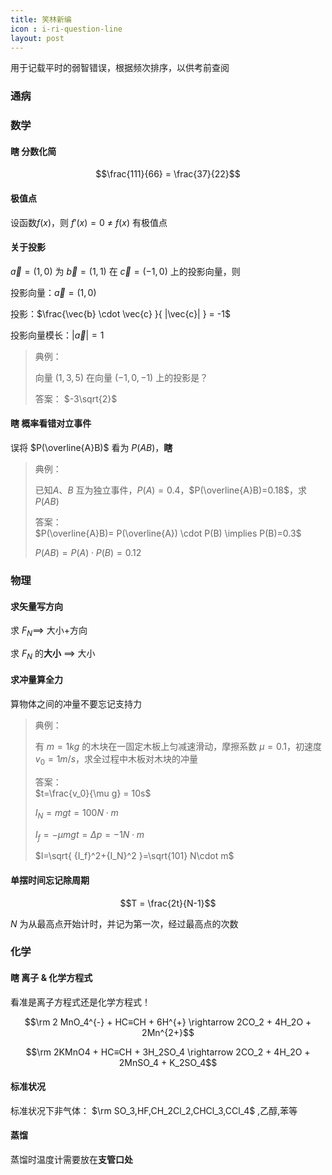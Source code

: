 ```yaml
---
title: 笑林新编
icon : i-ri-question-line
layout: post
---
```


用于记载平时的弱智错误，根据频次排序，以供考前查阅

### 通病

### 数学

#### 瞎 分数化简

$$\frac{111}{66} = \frac{37}{22}$$

#### 极值点

设函数$f(x)$，则
$f'(x)=0$ ≠ $f(x)$ 有极值点

#### 关于投影

$\vec{a} = (1,0)$ 为 $\vec{b} = (1,1)$ 在 $\vec{c} = (-1,0)$ 上的投影向量，则

投影向量：$\vec{a} = (1,0)$

投影：$\frac{\vec{b} \cdot \vec{c} }{ |\vec{c}| } = -1$

投影向量模长：$|\vec{a}| = 1$

> 典例：
>
> 向量 $(1,3,5)$ 在向量 $(-1, 0, -1)$ 上的投影是？
>
> 答案： $-3\sqrt{2}$

#### 瞎 概率看错对立事件

误将 $P(\overline{A}B)$ 看为 $P(AB)$，**瞎**

> 典例：
>
> 已知$A$、$B$ 互为独立事件，$P(A)=0.4$，$P(\overline{A}B)=0.18$，求 $P(AB)$
>
> 答案：  
> $P(\overline{A}B)= P(\overline{A}) \cdot P(B) \implies P(B)=0.3$
>
> $P(AB)=P(A)\cdot P(B)=0.12$

### 物理

#### 求矢量写方向

求 $F_N \implies$ 大小+方向

求 $F_N$ 的**大小** $\implies$ 大小

#### 求冲量算全力

算物体之间的冲量不要忘记支持力

> 典例：
>
> 有 $m=1kg$ 的木块在一固定木板上匀减速滑动，摩擦系数 $\mu=0.1$，初速度 $v_0=1m/s$，求全过程中木板对木块的冲量
>
> 答案：  
> $t=\frac{v_0}{\mu g} = 10s$
>
> $I_N=mgt=100 N\cdot m$
>
> $I_f=-\mu mgt=\Delta p=-1 N\cdot m$
>
> $I=\sqrt{ {I_f}^2+{I_N}^2 }=\sqrt{101} N\cdot m$

#### 单摆时间忘记除周期

$$T = \frac{2t}{N-1}$$

$N$ 为从最高点开始计时，并记为第一次，经过最高点的次数

### 化学

#### 瞎 离子 & 化学方程式

看准是离子方程式还是化学方程式！

$$\rm 2 MnO_4^{-} + HC≡CH + 6H^{+} \rightarrow 2CO_2 + 4H_2O + 2Mn^{2+}$$

$$\rm 2KMnO4 + HC≡CH + 3H_2SO_4 \rightarrow 2CO_2 + 4H_2O + 2MnSO_4 + K_2SO_4$$

#### 标准状况

标准状况下非气体： $\rm SO_3,HF,CH_2Cl_2,CHCl_3,CCl_4$ ,乙醇,苯等

#### 蒸馏

蒸馏时温度计需要放在**支管口处**
